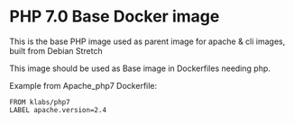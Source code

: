 # PHP 7.0 Base Docker image

This is the base PHP image used as parent image for apache & cli images, built from Debian Stretch

This image should be used as Base image in Dockerfiles needing php.

Example from Apache_php7 Dockerfile: 


    FROM klabs/php7
    LABEL apache.version=2.4